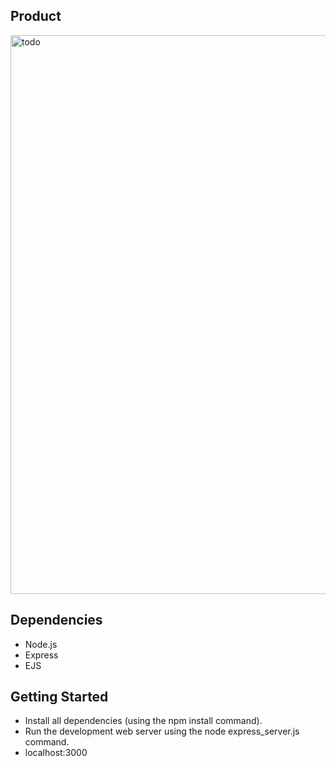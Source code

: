 ## Product
<img width="894" alt="todo" src="https://user-images.githubusercontent.com/109934700/208288203-0084fa64-0c42-4a70-85f9-ab1c9658dbc6.png">

## Dependencies

* Node.js
* Express
* EJS

## Getting Started

* Install all dependencies (using the npm install command).
* Run the development web server using the node express_server.js command.
* localhost:3000
